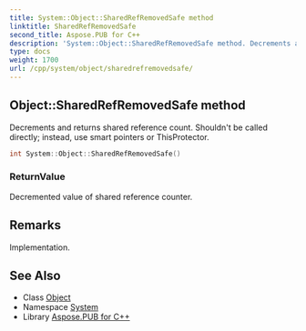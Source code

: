 ```yaml
---
title: System::Object::SharedRefRemovedSafe method
linktitle: SharedRefRemovedSafe
second_title: Aspose.PUB for C++
description: 'System::Object::SharedRefRemovedSafe method. Decrements and returns shared reference count. Shouldn''t be called directly; instead, use smart pointers or ThisProtector in C++.'
type: docs
weight: 1700
url: /cpp/system/object/sharedrefremovedsafe/
---
```

## Object::SharedRefRemovedSafe method


Decrements and returns shared reference count. Shouldn't be called directly; instead, use smart pointers or ThisProtector.

```cpp
int System::Object::SharedRefRemovedSafe()
```


### ReturnValue

Decremented value of shared reference counter.
## Remarks


Implementation.

## See Also

* Class [Object](../)
* Namespace [System](../../)
* Library [Aspose.PUB for C++](../../../)
